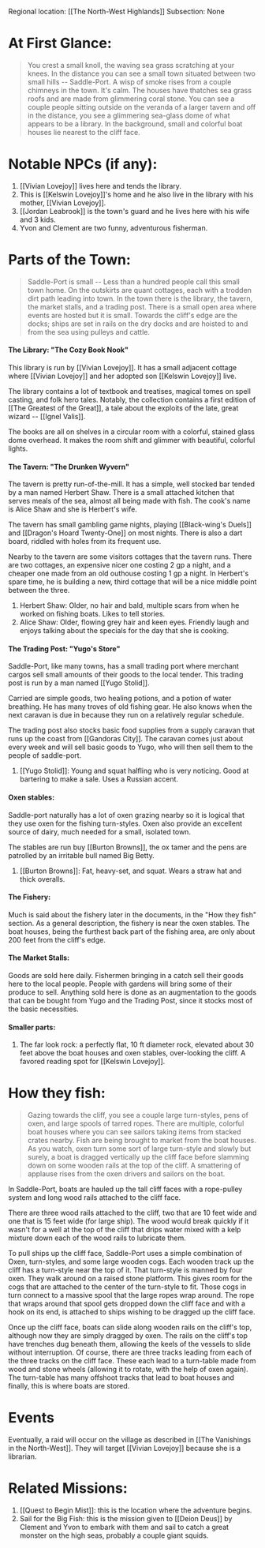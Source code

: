 Regional location: [[The North-West Highlands]] 
Subsection: None
# At First Glance:
> You crest a small knoll, the waving sea grass scratching at your knees. In the distance you can see a small town situated between two small hills -- Saddle-Port. A wisp of smoke rises from a couple chimneys in the town. It's calm. The houses have thatches sea grass roofs and are made from glimmering coral stone. You can see a couple people sitting outside on the veranda of a larger tavern and off in the distance, you see a glimmering sea-glass dome of what appears to be a library. In the background, small and colorful boat houses lie nearest to the cliff face. 

# Notable NPCs (if any):
1. [[Vivian Lovejoy]] lives here and tends the library.
2. This is [[Kelswin Lovejoy]]'s home and he also live in the library with his mother, [[Vivian Lovejoy]]. 
3. [[Jordan Leabrook]] is the town's guard and he lives here with his wife and 3 kids. 
4. Yvon and Clement are two funny, adventurous fisherman.   
# Parts of the Town:
>Saddle-Port is small -- Less than a hundred people call this small town home. On the outskirts are quant cottages, each with a trodden dirt path leading into town. In the town there is the library, the tavern, the market stalls, and a trading post. There is a small open area where events are hosted but it is small. Towards the cliff's edge are the docks; ships are set in rails on the dry docks and are hoisted to and from the sea using pulleys and cattle.

#### The Library: "The Cozy Book Nook"
This library is run by [[Vivian Lovejoy]]. It has a small adjacent cottage where [[Vivian Lovejoy]] and her adopted son [[Kelswin Lovejoy]] live. 

The library contains a lot of textbook and treatises, magical tomes on spell casting, and folk hero tales. Notably, the collection contains a first edition of [[The Greatest of the Great]], a tale about the exploits of the late, great wizard -- [[Ignel Valis]]. 

The books are all on shelves in a circular room with a colorful, stained glass dome overhead. It makes the room shift and glimmer with beautiful, colorful lights. 
#### The Tavern: "The Drunken Wyvern"
The tavern is pretty run-of-the-mill. It has a simple, well stocked bar tended by a man named Herbert Shaw. There is a small attached kitchen that serves meals of the sea, almost all being made with fish. The cook's name is Alice Shaw and she is Herbert's wife. 

The tavern has small gambling game nights, playing [[Black-wing's Duels]] and [[Dragon's Hoard Twenty-One]] on most nights. There is also a dart board, riddled with holes from its frequent use.

Nearby to the tavern are some visitors cottages that the tavern runs. There are two cottages, an expensive nicer one costing 2 gp a night, and a cheaper one made from an old outhouse costing 1 gp a night. In Herbert's spare time, he is building a new, third cottage that will be a nice middle point between the three. 

1. Herbert Shaw: Older, no hair and bald, multiple scars from when he worked on fishing boats. Likes to tell stories.
2. Alice Shaw: Older, flowing grey hair and keen eyes. Friendly laugh and enjoys talking about the specials for the day that she is cooking.
#### The Trading Post: "Yugo's Store"
Saddle-Port, like many towns, has a small trading port where merchant cargos sell small amounts of their goods to the local tender. This trading post is run by a man named [[Yugo Stolid]].  

Carried are simple goods, two healing potions, and a potion of water breathing. He has many troves of old fishing gear. He also knows when the next caravan is due in because they run on a relatively regular schedule. 

The trading post also stocks basic food supplies from a supply caravan that runs up the coast from [[Gandoras City]]. The caravan comes just about every week and will sell basic goods to Yugo, who will then sell them to the people of saddle-port. 

1. [[Yugo Stolid]]: Young and squat halfling who is very noticing. Good at bartering to make a sale. Uses a Russian accent.
#### Oxen stables:
Saddle-port naturally has a lot of oxen grazing nearby so it is logical that they use oxen for the fishing turn-styles. Oxen also provide an excellent source of dairy, much needed for a small, isolated town.

The stables are run buy [[Burton Browns]], the ox tamer and the pens are patrolled by an irritable bull named Big Betty. 

1. [[Burton Browns]]: Fat, heavy-set, and squat. Wears a straw hat and thick overalls. 
#### The Fishery:
Much is said about the fishery later in the documents, in the "How they fish" section. As a general description, the fishery is near the oxen stables. The boat houses, being the furthest back part of the fishing area, are only about 200 feet from the cliff's edge. 
#### The Market Stalls:
Goods are sold here daily. Fishermen bringing in a catch sell their goods here to the local people. People with gardens will bring some of their produce to sell. Anything sold here is done as an augmentation to the goods that can be bought from Yugo and the Trading Post, since it stocks most of the basic necessities. 
#### Smaller parts:
1. The far look rock: a perfectly flat, 10 ft diameter rock, elevated about 30 feet above the boat houses and oxen stables, over-looking the cliff. A favored reading spot for [[Kelswin Lovejoy]]. 
# How they fish:
> Gazing towards the cliff, you see a couple large turn-styles, pens of oxen, and large spools of tarred ropes. There are multiple, colorful boat houses where you can see sailors taking items from stacked crates nearby. Fish are being brought to market from the boat houses. As you watch, oxen turn some sort of large turn-style and slowly but surely, a boat is dragged vertically up the cliff face before slamming down on some wooden rails at the top of the cliff. A smattering of applause rises from the oxen drivers and sailors on the boat. 

In Saddle-Port, boats are hauled up the tall cliff faces with a rope-pulley system and long wood rails attached to the cliff face. 

There are three wood rails attached to the cliff, two that are 10 feet wide and one that is 15 feet wide (for large ship). The wood would break quickly if it wasn't for a well at the top of the cliff that drips water mixed with a kelp mixture down each of the wood rails to lubricate them. 

To pull ships up the cliff face, Saddle-Port uses a simple combination of Oxen, turn-styles, and some large wooden cogs. Each wooden track up the cliff has a turn-style near the top of it. That turn-style is manned by four oxen. They walk around on a raised stone platform. This gives room for the cogs that are attached to the center of the turn-style to fit. Those cogs in turn connect to a massive spool that the large ropes wrap around. The rope that wraps around that spool gets dropped down the cliff face and with a hook on its end, is attached to ships wishing to be dragged up the cliff face.

Once up the cliff face, boats can slide along wooden rails on the cliff's top, although now they are simply dragged by oxen. The rails on the cliff's top have trenches dug beneath them, allowing the keels of the vessels to slide without interruption. Of course, there are three tracks leading from each of the three tracks on the cliff face. These each lead to a turn-table made from wood and stone wheels (allowing it to rotate, with the help of oxen again). The turn-table has many offshoot tracks that lead to boat houses and finally, this is where boats are stored. 
# Events
Eventually, a raid will occur on the village as described in [[The Vanishings in the North-West]]. They will target [[Vivian Lovejoy]] because she is a librarian.
# Related Missions:
1. [[Quest to Begin Mist]]: this is the location where the adventure begins.
2. Sail for the Big Fish: this is the mission given to [[Deion Deus]] by Clement and Yvon to embark with them and sail to catch a great monster on the high seas, probably a couple giant squids.  